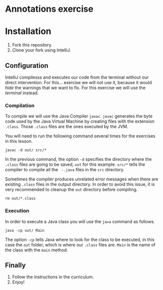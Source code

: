 # Annotations exercise

# Installation

1. Fork this repository.
1. Clone your fork using IntelliJ.

## Configuration

IntelliJ compilesss and executes our code from the terminal without our direct intervention. For this...
exercise we will not use it, because it would *hide* the warnings that we want to fix. For this
exercise we will use the *terminal* instead.

### Compilation

To compile we will use the Java Compiler `javac`. `javac` generates the byte code used by the Java 
Virtual Machine by creating files with the extension `.class`. Those `.class` files are the ones 
executed by the JVM.

You will need to run the following command several times for the exercises in this lesson.

```
javac -d out/ src/*
```

In the previous command, the option `-d` specifies the directory where the `.class` files are going
to be saved, `out` for this example. `src/*` tells the compiler to compile all the ` -.java` files in
the `src` directory.

Sometimes the compiler produces unrelated error messages when there are existing `.class` files in
the output directory. In order to avoid this issue, it is very recommended to cleanup the `out`
directory before compiling.

```
rm out/*.class
```

### Execution

In order to execute a Java class you will use the `java` command as follows.

```
java -cp out/ Main
```

The option `-cp` tells Java where to look for the class to be executed, in this case the `out`
folder, which is where our `.class` files are. `Main` is the name of the class with the `main` 
method. 

## Finally

1. Follow the instructions in the curriculum.
1. Enjoy!
